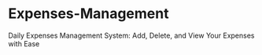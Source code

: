 # Expenses-Management
Daily Expenses Management System: Add, Delete, and View Your Expenses with Ease
